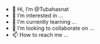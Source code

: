 - 👋 Hi, I’m @Tubahasnat
- 👀 I’m interested in ...
- 🌱 I’m currently learning ...
- 💞️ I’m looking to collaborate on ...
- 📫 How to reach me ...

<!---
Tubahasnat/Tubahasnat is a ✨ special ✨ repository because its `README.md` (this file) appears on your GitHub profile.
You can click the Preview link to take a look at your changes.
--->
